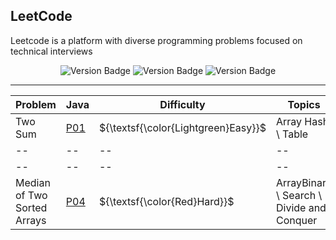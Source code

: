 ## LeetCode

Leetcode is a platform with diverse programming problems focused on technical interviews

<div align="center">
  <img src="https://img.shields.io/badge/Easy-1-gray?style=flat&logo=minecraft&labelColor=green" alt="Version Badge"/>
  <img src="https://img.shields.io/badge/Med.-0-gray?style=flat&logo=minecraft&labelColor=yellow" alt="Version Badge"/>
  <img src="https://img.shields.io/badge/Hard-1-gray?style=flat&logo=minecraft&labelColor=red" alt="Version Badge"/>
</div>

---

| Problem | Java | Difficulty | Topics
| -- | -- | -- | -- |
| Two Sum | [P01](Java/1-Two-Sum/problem.java) | ${\textsf{\color{Lightgreen}Easy}}$ | Array Hash \ Table |
| -- | -- | -- | -- |
| -- | -- | -- | -- |
| Median of Two Sorted Arrays | [P04](Java/4-Median-Of-Two-Sorted-Arrays) | ${\textsf{\color{Red}Hard}}$ | ArrayBinary \ Search \ Divide and Conquer |
